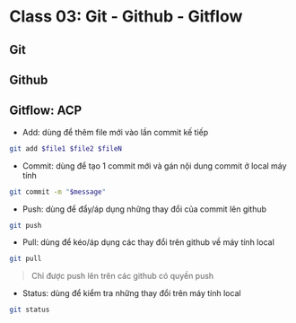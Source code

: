 # Class 03: Git - Github - Gitflow

## Git

## Github

## Gitflow: ACP

- Add: dùng để thêm file mới vào lần commit kế tiếp

```sh
git add $file1 $file2 $fileN
```

- Commit: dùng để tạo 1 commit mới và gán nội dung commit ở local máy tính

```sh
git commit -m "$message"
```

- Push: dùng để đẩy/áp dụng những thay đổi của commit lên github

```sh
git push
```

- Pull: dùng để kéo/áp dụng các thay đổi trên github về máy tính local

```sh
git pull
```

> Chỉ được push lên trên các github có quyền push

- Status: dùng để kiểm tra những thay đổi trên máy tính local

```sh
git status
```
